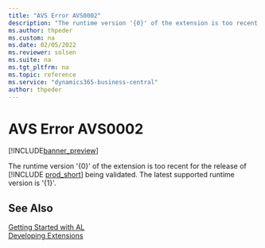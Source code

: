 ```yaml
---
title: "AVS Error AVS0002"
description: "The runtime version '{0}' of the extension is too recent for the release of Business Central being validated. The latest supported runtime version is '{1}'."
ms.author: thpeder
ms.custom: na
ms.date: 02/05/2022
ms.reviewer: solsen
ms.suite: na
ms.tgt_pltfrm: na
ms.topic: reference
ms.service: "dynamics365-business-central"
author: thpeder
---
```


# AVS Error AVS0002

[!INCLUDE[banner_preview](../includes/banner_preview.md)]

The runtime version '{0}' of the extension is too recent for the release of [!INCLUDE [prod_short](../includes/prod_short.md)] being validated. The latest supported runtime version is '{1}'.

## See Also  
[Getting Started with AL](../devenv-get-started.md)  
[Developing Extensions](../devenv-dev-overview.md)  